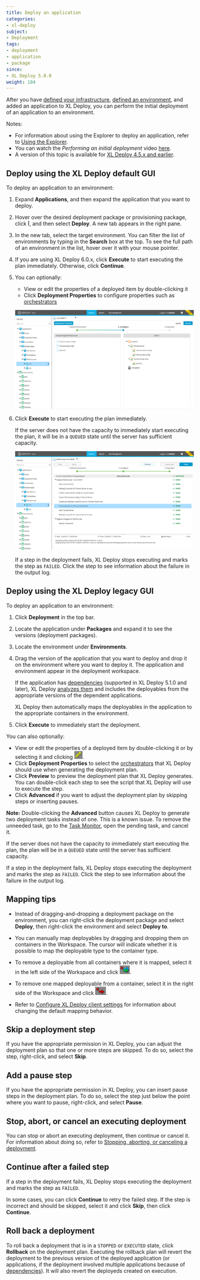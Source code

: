 ```yaml
---
title: Deploy an application
categories:
- xl-deploy
subject:
- Deployment
tags:
- deployment
- application
- package
since:
- XL Deploy 5.0.0
weight: 184
---
```


After you have [defined your infrastructure](/xl-deploy/how-to/connect-xl-deploy-to-your-infrastructure.html), [defined an environment](/xl-deploy/how-to/create-an-environment-in-xl-deploy.html), and added an application to XL Deploy, you can perform the initial deployment of an application to an environment.

Notes:

* For information about using the Explorer to deploy an application, refer to [Using the Explorer](/xl-deploy/how-to/using-the-explorer.html).
* You can watch the *Performing an initial deployment* video [here](https://www.youtube.com/watch?v=pw17C9j60xY&list=PLIIv46GEoJ7ZvQd4BbzdMLaH0tc-gYyA1&index=4).
* A version of this topic is available for [XL Deploy 4.5.x and earlier](/xl-deploy/4.5.x/deploy-an-application-4.5.html).

## Deploy using the XL Deploy default GUI

To deploy an application to an environment:

1. Expand **Applications**, and then expand the application that you want to deploy.
1. Hover over the desired deployment package or provisioning package, click ![Explorer action menu](/images/menu_three_dots.png), and then select **Deploy**. A new tab appears in the right pane.
1. In the new tab, select the target environment. You can filter the list of environments by typing in the **Search** box at the top. To see the full path of an environment in the list, hover over it with your mouse pointer.
1. If you are using XL Deploy 6.0.x, click **Execute** to start executing the plan immediately. Otherwise, click **Continue**.
1. You can optionally:

    * View or edit the properties of a deployed item by double-clicking it
    * Click **Deployment Properties** to configure properties such as [orchestrators](/xl-deploy/concept/understanding-orchestrators.html)

    ![Explorer deployment](images/explorer-deploy-02.png)

1. Click **Execute** to start executing the plan immediately.

    If the server does not have the capacity to immediately start executing the plan, it will be in a `QUEUED` state until the server has sufficient capacity.

    ![Explorer deployment](images/explorer-deploy-03.png)

    If a step in the deployment fails, XL Deploy stops executing and marks the step as `FAILED`. Click the step to see information about the failure in the output log.

## Deploy using the XL Deploy legacy GUI

To deploy an application to an environment:

1. Click **Deployment** in the top bar.
1. Locate the application under **Packages** and expand it to see the versions (deployment packages).
1. Locate the environment under **Environments**.
1. Drag the version of the application that you want to deploy and drop it on the environment where you want to deploy it. The application and environment appear in the deployment workspace.

    If the application has [dependencies](/xl-deploy/concept/application-dependencies-in-xl-deploy.html) (supported in XL Deploy 5.1.0 and later), XL Deploy [analyzes them](/xl-deploy/concept/how-xl-deploy-checks-application-dependencies.html) and includes the deployables from the appropriate versions of the dependent applications.

    XL Deploy then automatically maps the deployables in the application to the appropriate containers in the environment.

1. Click **Execute** to immediately start the deployment.

You can also optionally:

* View or edit the properties of a deployed item by double-clicking it or by selecting it and clicking ![Edit deployed](/images/button_edit_deployed.png).
* Click **Deployment Properties** to select the [orchestrators](/xl-deploy/concept/understanding-orchestrators.html) that XL Deploy should use when generating the deployment plan.
* Click **Preview** to preview the deployment plan that XL Deploy generates. You can double-click each step to see the script that XL Deploy will use to execute the step.
* Click **Advanced** if you want to adjust the deployment plan by skipping steps or inserting pauses.

**Note:** Double-clicking the **Advanced** button causes XL Deploy to generate two deployment tasks instead of one. This is a known issue. To remove the unneeded task, go to the [Task Monitor](/xl-deploy/how-to/monitor-and-reassign-deployment-tasks.html), open the pending task, and cancel it.

If the server does not have the capacity to immediately start executing the plan, the plan will be in a `QUEUED` state until the server has sufficient capacity.

If a step in the deployment fails, XL Deploy stops executing the deployment and marks the step as `FAILED`. Click the step to see information about the failure in the output log.

## Mapping tips

* Instead of dragging-and-dropping a deployment package on the environment, you can right-click the deployment package and select **Deploy**, then right-click the environment and select **Deploy to**.

* You can manually map deployables by dragging and dropping them on containers in the Workspace. The cursor will indicate whether it is possible to map the deployable type to the container type.

* To remove a deployable from all containers where it is mapped, select it in the left side of the Workspace and click ![Remove deployed from all containers](/images/remove_deployed.png).

* To remove one mapped deployable from a container, select it in the right side of the Workspace and click ![Remove deployed](/images/button_remove_deployed.png).

* Refer to [Configure XL Deploy client settings](/xl-deploy/how-to/configure-xl-deploy-client-settings.html) for information about changing the default mapping behavior.

## Skip a deployment step

If you have the appropriate permission in XL Deploy, you can adjust the deployment plan so that one or more steps are skipped. To do so, select the step, right-click, and select **Skip**.

## Add a pause step

If you have the appropriate permission in XL Deploy, you can insert pause steps in the deployment plan. To do so, select the step just below the point where you want to pause, right-click, and select **Pause**.

## Stop, abort, or cancel an executing deployment

You can stop or abort an executing deployment, then continue or cancel it. For information about doing so, refer to [Stopping, aborting, or canceling a deployment](/xl-deploy/how-to/stop-abort-or-cancel-a-deployment.html).

## Continue after a failed step

If a step in the deployment fails, XL Deploy stops executing the deployment and marks the step as `FAILED`.

In some cases, you can click **Continue** to retry the failed step. If the step is incorrect and should be skipped, select it and click **Skip**, then click **Continue**.

## Roll back a deployment

To roll back a deployment that is in a `STOPPED` or `EXECUTED` state, click **Rollback** on the deployment plan. Executing the rollback plan will revert the deployment to the previous version of the deployed application (or applications, if the deployment involved multiple applications because of [dependencies](/xl-deploy/concept/application-dependencies-in-xl-deploy.html)). It will also revert the deployeds created on execution.
